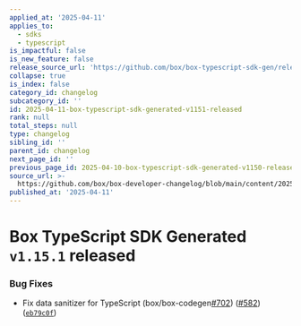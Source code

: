 ```yaml
---
applied_at: '2025-04-11'
applies_to:
  - sdks
  - typescript
is_impactful: false
is_new_feature: false
release_source_url: 'https://github.com/box/box-typescript-sdk-gen/releases/tag/v1.15.1'
collapse: true
is_index: false
category_id: changelog
subcategory_id: ''
id: 2025-04-11-box-typescript-sdk-generated-v1151-released
rank: null
total_steps: null
type: changelog
sibling_id: ''
parent_id: changelog
next_page_id: ''
previous_page_id: 2025-04-10-box-typescript-sdk-generated-v1150-released
source_url: >-
  https://github.com/box/box-developer-changelog/blob/main/content/2025/04-11-box-typescript-sdk-generated-v1151-released.md
published_at: '2025-04-11'
---
```

# Box TypeScript SDK Generated `v1.15.1` released

### Bug Fixes

* Fix data sanitizer for TypeScript (box/box-codegen[#702][1]) ([#582][2]) ([`eb79c0f`][3])

[1]: https://github.com/box/box-typescript-sdk-gen/issues/702

[2]: https://github.com/box/box-typescript-sdk-gen/issues/582

[3]: https://github.com/box/box-typescript-sdk-gen/commit/eb79c0faa11f40667289155e71b8893a96eb558a